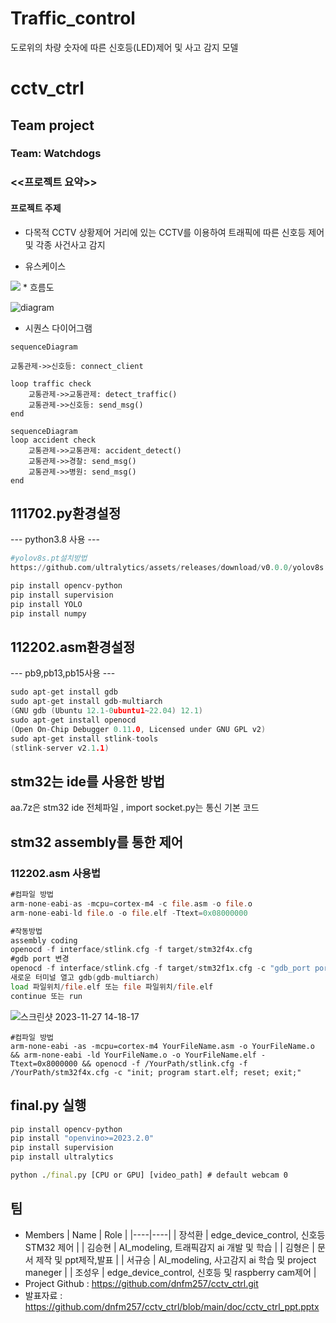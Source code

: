 # Traffic_control
도로위의 차량 숫자에 따른 신호등(LED)제어 및 사고 감지 모델

# cctv_ctrl

## Team project

### Team: Watchdogs
### <<프로젝트 요약>>
#### 프로젝트 주제
* 다목적 CCTV 상황제어
거리에 있는 CCTV를 이용하여 트래픽에 따른 신호등 제어 및 각종 사건사고 감지

* 유스케이스
<img src=./doc/usecase.png>
* 흐름도

![diagram](https://github.com/dnfm257/cctv_ctrl/assets/118237074/2e4c1ce2-9671-4f5e-9acc-e2d6bbbaa88c)

* 시퀀스 다이어그램
```mermaid
sequenceDiagram

교통관제->>신호등: connect_client

loop traffic check
    교통관제->>교통관제: detect_traffic()
    교통관제->>신호등: send_msg()
end
```

```mermaid
sequenceDiagram
loop accident check
    교통관제->>교통관제: accident_detect()
    교통관제->>경찰: send_msg()
    교통관제->>병원: send_msg()
end
```

## 111702.py환경설정  
--- python3.8 사용 ---
```py
#yolov8s.pt설치방법
https://github.com/ultralytics/assets/releases/download/v0.0.0/yolov8s.pt
```
```py
pip install opencv-python
pip install supervision
pip install YOLO
pip install numpy
```
## 112202.asm환경설정
--- pb9,pb13,pb15사용 ---
```c
sudo apt-get install gdb
sudo apt-get install gdb-multiarch
(GNU gdb (Ubuntu 12.1-0ubuntu1~22.04) 12.1)
sudo apt-get install openocd
(Open On-Chip Debugger 0.11.0, Licensed under GNU GPL v2)
sudo apt-get install stlink-tools
(stlink-server v2.1.1)
```
## stm32는 ide를 사용한 방법
aa.7z은 stm32 ide 전체파일 , import socket.py는 통신 기본 코드

## stm32 assembly를 통한 제어
### 112202.asm 사용법
```asm
#컴파일 방법
arm-none-eabi-as -mcpu=cortex-m4 -c file.asm -o file.o
arm-none-eabi-ld file.o -o file.elf -Ttext=0x08000000 
```
```asm
#작동방법
assembly coding
openocd -f interface/stlink.cfg -f target/stm32f4x.cfg
#gdb port 변경
openocd -f interface/stlink.cfg -f target/stm32f1x.cfg -c "gdb_port port_number"
새로운 터미널 열고 gdb(gdb-multiarch)
load 파일위치/file.elf 또는 file 파일위치/file.elf
continue 또는 run
```
![스크린샷 2023-11-27 14-18-17](https://github.com/dnfm257/cctv_ctrl/assets/143377935/090bf48d-04f3-40ce-9076-e364a6f46a72)
```통합 명령
#컴파일 방법
arm-none-eabi -as -mcpu=cortex-m4 YourFileName.asm -o YourFileName.o && arm-none-eabi -ld YourFileName.o -o YourFileName.elf -Ttext=0x8000000 && openocd -f /YourPath/stlink.cfg -f /YourPath/stm32f4x.cfg -c "init; program start.elf; reset; exit;"
```

## final.py 실행
```python
pip install opencv-python
pip install "openvino>=2023.2.0"
pip install supervision
pip install ultralytics
```

```cmd
python ./final.py [CPU or GPU] [video_path] # default webcam 0
```



## 팀
* Members
  | Name | Role |
  |----|----|
  | 장석환 | edge_device_control, 신호등 STM32 제어 |
  | 김승현 | AI_modeling, 트래픽감지 ai 개발 및 학습 |
  | 김형은 | 문서 제작 및 ppt제작,발표 |
  | 서규승 | AI_modeling, 사고감지 ai 학습 및 project maneger |
  | 조성우 | edge_device_control, 신호등 및 raspberry cam제어 |
* Project Github : https://github.com/dnfm257/cctv_ctrl.git
* 발표자료 : https://github.com/dnfm257/cctv_ctrl/blob/main/doc/cctv_ctrl_ppt.pptx
